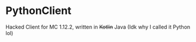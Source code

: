 # PythonClient
Hacked Client for MC 1.12.2, written in <s>Kotlin</s> Java (Idk why I called it Python lol)
